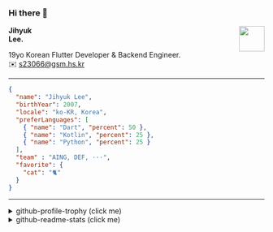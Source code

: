### Hi there 👋
<img src="https://github.githubassets.com/images/mona-loading-default.gif" width="50px" align="right">
</a>

**Jihyuk\
Lee.**

19yo Korean Flutter Developer & Backend Engineer.\
✉️ <s23066@gsm.hs.kr>

---

```json
{
  "name": "Jihyuk Lee",
  "birthYear": 2007,
  "locale": "ko-KR, Korea",
  "preferLanguages": [
    { "name": "Dart", "percent": 50 },
    { "name": "Kotlin", "percent": 25 },
    { "name": "Python", "percent": 25 }
  ],
  "team" : "AING, DEF, ···",
  "favorite": {
    "cat": "🐈"
  }
}
```
---
<details>
  <summary>github-profile-trophy (click me)</summary>
  
![](https://github-profile-trophy.vercel.app/?username=withJihyuk&row=1&column=8&theme=nord)
  
</details>
<details>
  <summary>github-readme-stats (click me)</summary>
  
<!--START_SECTION:waka-->
![Code Time](http://img.shields.io/badge/Code%20Time-692%20hrs%2026%20mins-blue)

![Lines of code](https://img.shields.io/badge/%EC%A0%80%EB%8A%94%20%EC%97%AC%ED%83%9C%EA%B9%8C%EC%A7%80%20-570.0%20thousand%20%EC%A4%84%EC%9D%98%20%EC%BD%94%EB%93%9C%EB%A5%BC%20%EC%9E%91%EC%84%B1%ED%96%88%EC%96%B4%EC%9A%94.-blue)

**저는 아침형 인간이에요. 🐤** 

```text
🌞 아침                     534 commits         █████░░░░░░░░░░░░░░░░░░░░   18.55 % 
🌆 낮　                     971 commits         ████████░░░░░░░░░░░░░░░░░   33.74 % 
🌃 저녁                     1067 commits        █████████░░░░░░░░░░░░░░░░   37.07 % 
🌙 밤　                     306 commits         ███░░░░░░░░░░░░░░░░░░░░░░   10.63 % 
```


📊 **저는 이번주를 이렇게 시간을 보냈어요.** 

```text
🕑︎ Timezone: Asia/Seoul

💬 프로그래밍 언어들: 
Dart                     5 hrs 2 mins        ██████████████████████░░░   86.67 % 
Kotlin                   24 mins             ██░░░░░░░░░░░░░░░░░░░░░░░   07.08 % 
HTML                     9 mins              █░░░░░░░░░░░░░░░░░░░░░░░░   02.80 % 
YAML                     8 mins              █░░░░░░░░░░░░░░░░░░░░░░░░   02.45 % 
TypeScript               1 min               ░░░░░░░░░░░░░░░░░░░░░░░░░   00.47 % 

🔥 에디터들: 
VS Code                  5 hrs 19 mins       ███████████████████████░░   91.66 % 
IntelliJ IDEA            29 mins             ██░░░░░░░░░░░░░░░░░░░░░░░   08.34 % 

💻 운영 체제들: 
Mac                      5 hrs 49 mins       █████████████████████████   100.00 % 
```


 Last Updated on 07/02/2025 18:47:52 UTC
<!--END_SECTION:waka-->

</details>

</div>

